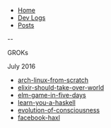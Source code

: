 <!--- HELLO WORLD!!! 
  this page was GENERATED by some tasks.clj!
  so-mind-ya-bizniz. --->


* [Home](/home)
* [Dev Logs](/devlogs/)
* [Posts](/posts/)

--

GROKs

July 2016


* [arch-linux-from-scratch](/posts/groks/2016-07-18-arch-linux-from-scratch.md)
* [elixir-should-take-over-world](/posts/groks/2016-07-17-elixir-should-take-over-world.md)
* [elm-game-in-five-days](/posts/groks/2016-07-12-elm-game-in-five-days.md)
* [learn-you-a-haskell](/posts/groks/2016-07-03-learn-you-a-haskell.md)
* [evolution-of-consciousness](/posts/groks/2016-07-03-evolution-of-consciousness.md)
* [facebook-haxl](/posts/groks/2016-07-03-facebook-haxl.md)